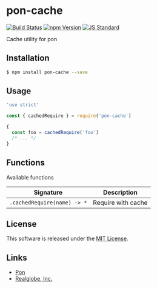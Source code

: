 pon-cache
==========

<!---
This file is generated by ape-tmpl. Do not update manually.
--->

<!-- Badge Start -->
<a name="badges"></a>

[![Build Status][bd_travis_shield_url]][bd_travis_url]
[![npm Version][bd_npm_shield_url]][bd_npm_url]
[![JS Standard][bd_standard_shield_url]][bd_standard_url]

[bd_repo_url]: https://github.com/realglobe-Inc/pon-cache
[bd_travis_url]: http://travis-ci.org/realglobe-Inc/pon-cache
[bd_travis_shield_url]: http://img.shields.io/travis/realglobe-Inc/pon-cache.svg?style=flat
[bd_travis_com_url]: http://travis-ci.com/realglobe-Inc/pon-cache
[bd_travis_com_shield_url]: https://api.travis-ci.com/realglobe-Inc/pon-cache.svg?token=
[bd_license_url]: https://github.com/realglobe-Inc/pon-cache/blob/master/LICENSE
[bd_codeclimate_url]: http://codeclimate.com/github/realglobe-Inc/pon-cache
[bd_codeclimate_shield_url]: http://img.shields.io/codeclimate/github/realglobe-Inc/pon-cache.svg?style=flat
[bd_codeclimate_coverage_shield_url]: http://img.shields.io/codeclimate/coverage/github/realglobe-Inc/pon-cache.svg?style=flat
[bd_gemnasium_url]: https://gemnasium.com/realglobe-Inc/pon-cache
[bd_gemnasium_shield_url]: https://gemnasium.com/realglobe-Inc/pon-cache.svg
[bd_npm_url]: http://www.npmjs.org/package/pon-cache
[bd_npm_shield_url]: http://img.shields.io/npm/v/pon-cache.svg?style=flat
[bd_standard_url]: http://standardjs.com/
[bd_standard_shield_url]: https://img.shields.io/badge/code%20style-standard-brightgreen.svg

<!-- Badge End -->


<!-- Description Start -->
<a name="description"></a>

Cache utility for pon

<!-- Description End -->


<!-- Overview Start -->
<a name="overview"></a>



<!-- Overview End -->


<!-- Sections Start -->
<a name="sections"></a>

<!-- Section from "doc/guides/01.Installation.md.hbs" Start -->

<a name="section-doc-guides-01-installation-md"></a>

Installation
-----

```bash
$ npm install pon-cache --save
```


<!-- Section from "doc/guides/01.Installation.md.hbs" End -->

<!-- Section from "doc/guides/02.Usage.md.hbs" Start -->

<a name="section-doc-guides-02-usage-md"></a>

Usage
---------

```javascript
'use strict'

const { cachedRequire } = require('pon-cache')

{
  const foo = cachedRequire('foo')
  /* ... */
}

```


<!-- Section from "doc/guides/02.Usage.md.hbs" End -->

<!-- Section from "doc/guides/03.Functions.md.hbs" Start -->

<a name="section-doc-guides-03-functions-md"></a>

Functions
---------

Available functions

| Signature | Description |
| ---- | ----------- |
| `.cachedRequire(name) -> *` | Require with cache |


<!-- Section from "doc/guides/03.Functions.md.hbs" End -->


<!-- Sections Start -->


<!-- LICENSE Start -->
<a name="license"></a>

License
-------
This software is released under the [MIT License](https://github.com/realglobe-Inc/pon-cache/blob/master/LICENSE).

<!-- LICENSE End -->


<!-- Links Start -->
<a name="links"></a>

Links
------

+ [Pon][pon_url]
+ [Realglobe, Inc.][realglobe,_inc__url]

[pon_url]: https://github.com/realglobe-Inc/pon
[realglobe,_inc__url]: http://realglobe.jp

<!-- Links End -->
